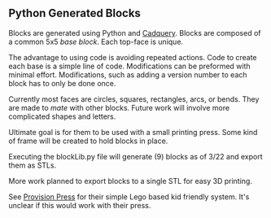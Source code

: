 ## Python Generated Blocks

Blocks are generated using Python and [Cadquery](https://cadquery.readthedocs.io/en/latest/index.html). Blocks are composed of a common 5x5 *base block*. Each top-face is unique.

The advantage to using code is avoiding repeated actions. Code to create each base is a simple line of code. Modifications can be preformed with minimal effort. Modifications, such as adding a version number to each block has to only be done once.

Currently most faces are circles, squares, rectangles, arcs, or bends. They are made to *mate* with other blocks. Future work will involve more complicated shapes and letters.

Ultimate goal is for them to be used with a small printing press. Some kind of frame will be created to hold blocks in place.

Executing the blockLib.py file will generate (9) blocks as of 3/22 and export them as STLs.

More work planned to export blocks to a single STL for easy 3D printing.

See [Provision Press](https://www.provisionalpress.com) for their simple Lego based kid friendly system. It's unclear if this would work with their press.
